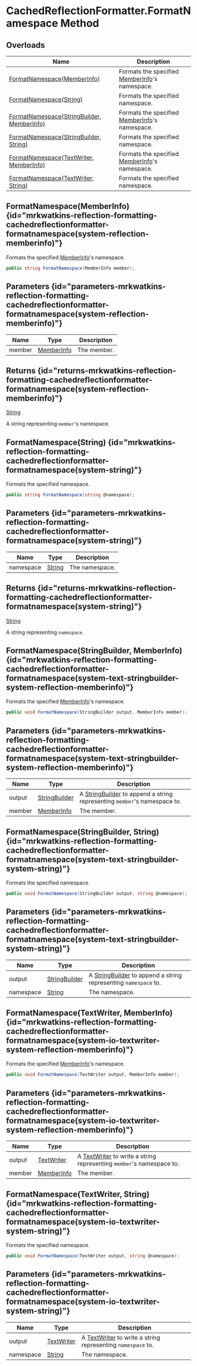 # CachedReflectionFormatter.FormatNamespace Method
## Overloads

| Name | Description |
| ---- | ----------- |
| [FormatNamespace(MemberInfo)](MrKWatkins.Reflection.Formatting.CachedReflectionFormatter.FormatNamespace.md#mrkwatkins-reflection-formatting-cachedreflectionformatter-formatnamespace(system-reflection-memberinfo)) | Formats the specified [MemberInfo](https://learn.microsoft.com/en-gb/dotnet/api/System.Reflection.MemberInfo)&#39;s namespace. |
| [FormatNamespace(String)](MrKWatkins.Reflection.Formatting.CachedReflectionFormatter.FormatNamespace.md#mrkwatkins-reflection-formatting-cachedreflectionformatter-formatnamespace(system-string)) | Formats the specified namespace. |
| [FormatNamespace(StringBuilder, MemberInfo)](MrKWatkins.Reflection.Formatting.CachedReflectionFormatter.FormatNamespace.md#mrkwatkins-reflection-formatting-cachedreflectionformatter-formatnamespace(system-text-stringbuilder-system-reflection-memberinfo)) | Formats the specified [MemberInfo](https://learn.microsoft.com/en-gb/dotnet/api/System.Reflection.MemberInfo)&#39;s namespace. |
| [FormatNamespace(StringBuilder, String)](MrKWatkins.Reflection.Formatting.CachedReflectionFormatter.FormatNamespace.md#mrkwatkins-reflection-formatting-cachedreflectionformatter-formatnamespace(system-text-stringbuilder-system-string)) | Formats the specified namespace. |
| [FormatNamespace(TextWriter, MemberInfo)](MrKWatkins.Reflection.Formatting.CachedReflectionFormatter.FormatNamespace.md#mrkwatkins-reflection-formatting-cachedreflectionformatter-formatnamespace(system-io-textwriter-system-reflection-memberinfo)) | Formats the specified [MemberInfo](https://learn.microsoft.com/en-gb/dotnet/api/System.Reflection.MemberInfo)&#39;s namespace. |
| [FormatNamespace(TextWriter, String)](MrKWatkins.Reflection.Formatting.CachedReflectionFormatter.FormatNamespace.md#mrkwatkins-reflection-formatting-cachedreflectionformatter-formatnamespace(system-io-textwriter-system-string)) | Formats the specified namespace. |

## FormatNamespace(MemberInfo) {id="mrkwatkins-reflection-formatting-cachedreflectionformatter-formatnamespace(system-reflection-memberinfo)"}

Formats the specified [MemberInfo](https://learn.microsoft.com/en-gb/dotnet/api/System.Reflection.MemberInfo)&#39;s namespace.

```c#
public string FormatNamespace(MemberInfo member);
```

## Parameters {id="parameters-mrkwatkins-reflection-formatting-cachedreflectionformatter-formatnamespace(system-reflection-memberinfo)"}

| Name | Type | Description |
| ---- | ---- | ----------- |
| member | [MemberInfo](https://learn.microsoft.com/en-gb/dotnet/api/System.Reflection.MemberInfo) | The member. |

## Returns {id="returns-mrkwatkins-reflection-formatting-cachedreflectionformatter-formatnamespace(system-reflection-memberinfo)"}

[String](https://learn.microsoft.com/en-gb/dotnet/api/System.String)

A string representing `member`&#39;s namespace.
## FormatNamespace(String) {id="mrkwatkins-reflection-formatting-cachedreflectionformatter-formatnamespace(system-string)"}

Formats the specified namespace.

```c#
public string FormatNamespace(string @namespace);
```

## Parameters {id="parameters-mrkwatkins-reflection-formatting-cachedreflectionformatter-formatnamespace(system-string)"}

| Name | Type | Description |
| ---- | ---- | ----------- |
| namespace | [String](https://learn.microsoft.com/en-gb/dotnet/api/System.String) | The namespace. |

## Returns {id="returns-mrkwatkins-reflection-formatting-cachedreflectionformatter-formatnamespace(system-string)"}

[String](https://learn.microsoft.com/en-gb/dotnet/api/System.String)

A string representing `namespace`.
## FormatNamespace(StringBuilder, MemberInfo) {id="mrkwatkins-reflection-formatting-cachedreflectionformatter-formatnamespace(system-text-stringbuilder-system-reflection-memberinfo)"}

Formats the specified [MemberInfo](https://learn.microsoft.com/en-gb/dotnet/api/System.Reflection.MemberInfo)&#39;s namespace.

```c#
public void FormatNamespace(StringBuilder output, MemberInfo member);
```

## Parameters {id="parameters-mrkwatkins-reflection-formatting-cachedreflectionformatter-formatnamespace(system-text-stringbuilder-system-reflection-memberinfo)"}

| Name | Type | Description |
| ---- | ---- | ----------- |
| output | [StringBuilder](https://learn.microsoft.com/en-gb/dotnet/api/System.Text.StringBuilder) | A [StringBuilder](https://learn.microsoft.com/en-gb/dotnet/api/System.Text.StringBuilder) to append a string representing `member`&#39;s namespace to. |
| member | [MemberInfo](https://learn.microsoft.com/en-gb/dotnet/api/System.Reflection.MemberInfo) | The member. |

## FormatNamespace(StringBuilder, String) {id="mrkwatkins-reflection-formatting-cachedreflectionformatter-formatnamespace(system-text-stringbuilder-system-string)"}

Formats the specified namespace.

```c#
public void FormatNamespace(StringBuilder output, string @namespace);
```

## Parameters {id="parameters-mrkwatkins-reflection-formatting-cachedreflectionformatter-formatnamespace(system-text-stringbuilder-system-string)"}

| Name | Type | Description |
| ---- | ---- | ----------- |
| output | [StringBuilder](https://learn.microsoft.com/en-gb/dotnet/api/System.Text.StringBuilder) | A [StringBuilder](https://learn.microsoft.com/en-gb/dotnet/api/System.Text.StringBuilder) to append a string representing `namespace` to. |
| namespace | [String](https://learn.microsoft.com/en-gb/dotnet/api/System.String) | The namespace. |

## FormatNamespace(TextWriter, MemberInfo) {id="mrkwatkins-reflection-formatting-cachedreflectionformatter-formatnamespace(system-io-textwriter-system-reflection-memberinfo)"}

Formats the specified [MemberInfo](https://learn.microsoft.com/en-gb/dotnet/api/System.Reflection.MemberInfo)&#39;s namespace.

```c#
public void FormatNamespace(TextWriter output, MemberInfo member);
```

## Parameters {id="parameters-mrkwatkins-reflection-formatting-cachedreflectionformatter-formatnamespace(system-io-textwriter-system-reflection-memberinfo)"}

| Name | Type | Description |
| ---- | ---- | ----------- |
| output | [TextWriter](https://learn.microsoft.com/en-gb/dotnet/api/System.IO.TextWriter) | A [TextWriter](https://learn.microsoft.com/en-gb/dotnet/api/System.IO.TextWriter) to write a string representing `member`&#39;s namespace to. |
| member | [MemberInfo](https://learn.microsoft.com/en-gb/dotnet/api/System.Reflection.MemberInfo) | The member. |

## FormatNamespace(TextWriter, String) {id="mrkwatkins-reflection-formatting-cachedreflectionformatter-formatnamespace(system-io-textwriter-system-string)"}

Formats the specified namespace.

```c#
public void FormatNamespace(TextWriter output, string @namespace);
```

## Parameters {id="parameters-mrkwatkins-reflection-formatting-cachedreflectionformatter-formatnamespace(system-io-textwriter-system-string)"}

| Name | Type | Description |
| ---- | ---- | ----------- |
| output | [TextWriter](https://learn.microsoft.com/en-gb/dotnet/api/System.IO.TextWriter) | A [TextWriter](https://learn.microsoft.com/en-gb/dotnet/api/System.IO.TextWriter) to write a string representing `namespace` to. |
| namespace | [String](https://learn.microsoft.com/en-gb/dotnet/api/System.String) | The namespace. |

